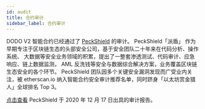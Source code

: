 ```yaml
---
id: audit
title: 合约审计
sidebar_label: 合约审计
---
```


DODO V2 智能合约已经通过了 [PeckShield](https://peckshield.cn/zh) 的审计。 PeckShield「派盾」 作为早期专注于区块链生态的头部安全公司，基于安全团队二十年来在代码分析、操作系统、 ⼤数据等安全业务领域的积累，提出了一整套渗透测试、代码审计、应急响应、链上数据监测， AML 反洗钱等安全与数据综合解决方案，业务覆盖区块链生态安全的各个环节。 PeckShield 团队因多个关键安全漏洞发现而广受业内关注，被 etherscan.io 纳入智能合约安全审计推荐名单，同时跻身「以太坊赏金猎人」全球排名 Top 3。

[点击查看](https://github.com/DODOEX/contractV2/blob/main/audit/PeckShield-Audit-DODOV2-v1.0.pdf) PeckShield 于 2020 年 12 月 17 日出具的审计报告。


